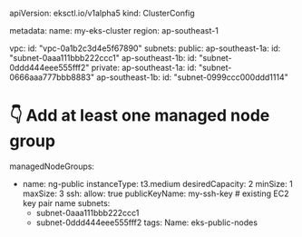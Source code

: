 apiVersion: eksctl.io/v1alpha5
kind: ClusterConfig

metadata:
  name: my-eks-cluster
  region: ap-southeast-1

vpc:
  id: "vpc-0a1b2c3d4e5f67890"
  subnets:
    public:
      ap-southeast-1a:
        id: "subnet-0aaa111bbb222ccc1"
      ap-southeast-1b:
        id: "subnet-0ddd444eee555fff2"
    private:
      ap-southeast-1a:
        id: "subnet-0666aaa777bbb8883"
      ap-southeast-1b:
        id: "subnet-0999ccc000ddd1114"

# 👇 Add at least one managed node group
managedNodeGroups:
  - name: ng-public
    instanceType: t3.medium
    desiredCapacity: 2
    minSize: 1
    maxSize: 3
    ssh:
      allow: true
      publicKeyName: my-ssh-key       # existing EC2 key pair name
    subnets:
      - subnet-0aaa111bbb222ccc1
      - subnet-0ddd444eee555fff2
    tags:
      Name: eks-public-nodes

